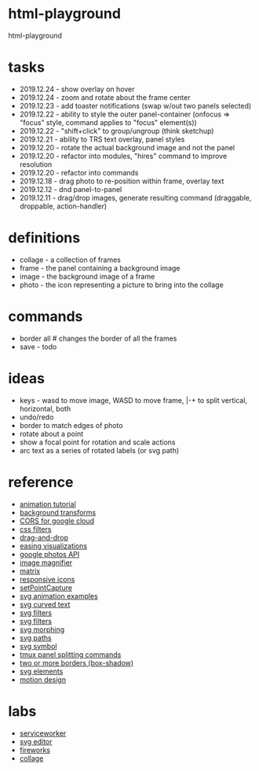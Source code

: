 # html-playground

html-playground

# tasks

- 2019.12.24 - show overlay on hover
- 2019.12.24 - zoom and rotate about the frame center
- 2019.12.23 - add toaster notifications (swap w/out two panels selected)
- 2019.12.22 - ability to style the outer panel-container (onfocus => "focus" style, command applies to "focus" element(s))
- 2019.12.22 - "shift+click" to group/ungroup (think sketchup)
- 2019.12.21 - ability to TRS text overlay, panel styles
- 2019.12.20 - rotate the actual background image and not the panel
- 2019.12.20 - refactor into modules, "hires" command to improve resolution
- 2019.12.20 - refactor into commands
- 2019.12.18 - drag photo to re-position within frame, overlay text
- 2019.12.12 - dnd panel-to-panel
- 2019.12.11 - drag/drop images, generate resulting command (draggable, droppable, action-handler)

# definitions

- collage - a collection of frames
- frame - the panel containing a background image
- image - the background image of a frame
- photo - the icon representing a picture to bring into the collage

# commands

- border all # changes the border of all the frames
- save - todo

# ideas

- keys - wasd to move image, WASD to move frame, |-+ to split vertical, horizontal, both
- undo/redo
- border to match edges of photo
- rotate about a point
- show a focal point for rotation and scale actions
- arc text as a series of rotated labels (or svg path)

# reference

- [animation tutorial](http://www.spriteland.com/tutorials/animating-a-walk-cycle-in-inkscape-part-1.html)
- [background transforms](https://www.sitepoint.com/css3-transform-background-image/)
- [CORS for google cloud](https://dev.to/morinoko/debugging-google-cloud-storage-cors-errors-in-rails-6-action-text-direct-upload-of-images-2445)
- [css filters](https://una.im/CSSgram/)
- [drag-and-drop](https://tympanus.net/Development/DragDropInteractions/reveal.html)
- [easing visualizations](https://easings.net/en)
- [google photos API](https://developers.google.com/photos/library/reference/rest)
- [image magnifier](https://www.w3schools.com/howto/howto_js_image_magnifier_glass.asp)
- [matrix](https://www.quackit.com/css/functions/css_matrix_function.cfm)
- [responsive icons](http://responsiveicons.co.uk/)
- [setPointCapture](https://developer.mozilla.org/en-US/docs/Web/API/Element/setPointerCapture)
- [svg animation examples](https://www.hongkiat.com/blog/svg-animations/)
- [svg curved text](https://css-tricks.com/snippets/svg/curved-text-along-path/)
- [svg filters](https://developer.mozilla.org/en-US/docs/Web/SVG/Element/feGaussianBlur)
- [svg filters](https://tympanus.net/codrops/2019/01/15/svg-filters-101/)
- [svg morphing](https://greensock.com/morphSVG)
- [svg paths](https://developer.mozilla.org/en-US/docs/Web/SVG/Tutorial/Paths)
- [svg symbol](https://developer.mozilla.org/en-US/docs/Web/SVG/Element/symbol)
- [tmux panel splitting commands](https://www.hamvocke.com/blog/a-quick-and-easy-guide-to-tmux/)
- [two or more borders (box-shadow)](https://css-tricks.com/snippets/css/multiple-borders/)
- [svg elements](https://www.w3.org/TR/SVG/eltindex.html)
- [motion design](https://codepen.io/sdras/full/JbaGwg)

# labs
- [serviceworker](http://ca0v.github.io/html-playground/playground/serviceworker/app/index.html)
- [svg editor](https://ca0v.github.io/html-playground/playground/svg/svgeditor/index.html)
- [fireworks](https://ca0v.github.io/html-playground/playground/svg/svg-keywords.html)
- [collage](https://ca0v.github.io/html-playground/index.html)
